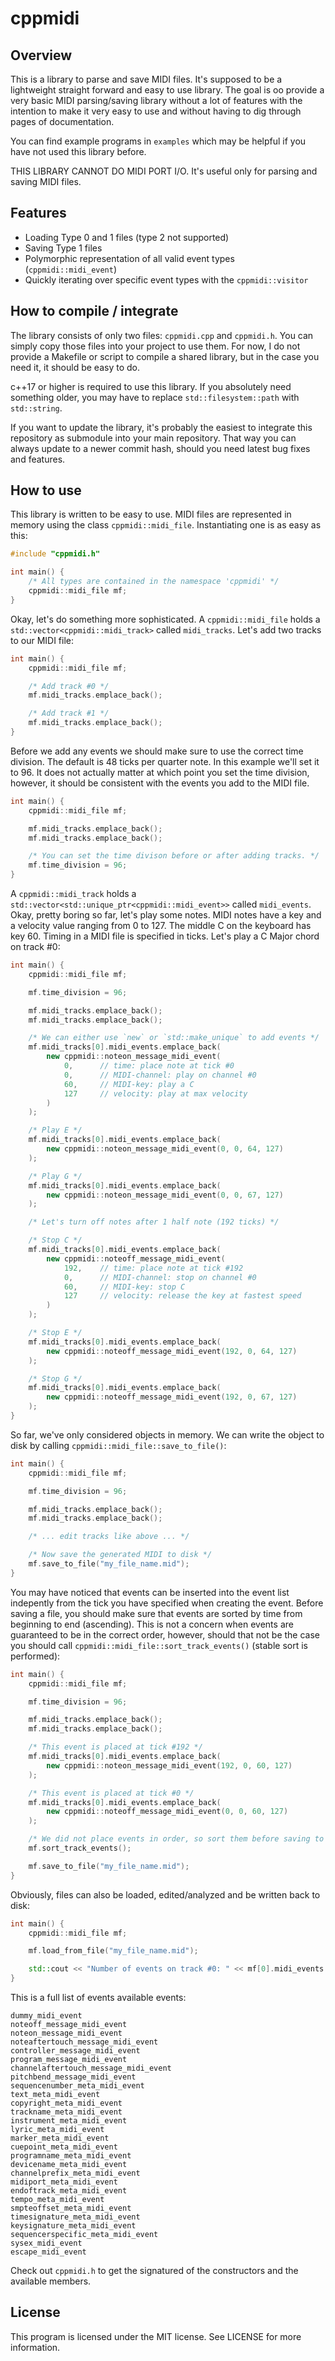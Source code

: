 # cppmidi
## Overview
This is a library to parse and save MIDI files. It's supposed to be a lightweight straight forward and easy to use library.
The goal is oo provide a very basic MIDI parsing/saving library without a lot of features with the intention to make it very easy to use
and without having to dig through pages of documentation.

You can find example programs in `examples` which may be helpful if you have not used this library before.

THIS LIBRARY CANNOT DO MIDI PORT I/O. It's useful only for parsing and saving MIDI files.

## Features

- Loading Type 0 and 1 files (type 2 not supported)
- Saving Type 1 files
- Polymorphic representation of all valid event types (`cppmidi::midi_event`)
- Quickly iterating over specific event types with the `cppmidi::visitor`

## How to compile / integrate

The library consists of only two files: `cppmidi.cpp` and `cppmidi.h`. You can simply copy those files into your project to use them.
For now, I do not provide a Makefile or script to compile a shared library, but in the case you need it, it should be easy to do.

c++17 or higher is required to use this library. If you absolutely need something older, you may have to replace `std::filesystem::path` with `std::string`.

If you want to update the library, it's probably the easiest to integrate this repository as submodule into your main repository.
That way you can always update to a newer commit hash, should you need latest bug fixes and features.

## How to use

This library is written to be easy to use. MIDI files are represented in memory using the class `cppmidi::midi_file`.
Instantiating one is as easy as this:

```cpp
#include "cppmidi.h"

int main() {
    /* All types are contained in the namespace 'cppmidi' */
    cppmidi::midi_file mf;
}
```

Okay, let's do something more sophisticated. A `cppmidi::midi_file` holds a `std::vector<cppmidi::midi_track>` called `midi_tracks`.
Let's add two tracks to our MIDI file:

```cpp
int main() {
    cppmidi::midi_file mf;

    /* Add track #0 */
    mf.midi_tracks.emplace_back();

    /* Add track #1 */
    mf.midi_tracks.emplace_back();
}
```

Before we add any events we should make sure to use the correct time division. The default is 48 ticks per quarter note.
In this example we'll set it to 96. It does not actually matter at which point you set the time division, however, it should
be consistent with the events you add to the MIDI file.

```cpp
int main() {
    cppmidi::midi_file mf;

    mf.midi_tracks.emplace_back();
    mf.midi_tracks.emplace_back();

    /* You can set the time divison before or after adding tracks. */
    mf.time_division = 96;
}
```

A `cppmidi::midi_track` holds a `std::vector<std::unique_ptr<cppmidi::midi_event>>` called `midi_events`.
Okay, pretty boring so far, let's play some notes. MIDI notes have a key and a velocity value ranging from 0 to 127.
The middle C on the keyboard has key 60. Timing in a MIDI file is specified in ticks. Let's play a C Major chord on track #0:

```cpp
int main() {
    cppmidi::midi_file mf;

    mf.time_division = 96;

    mf.midi_tracks.emplace_back();
    mf.midi_tracks.emplace_back();

    /* We can either use `new` or `std::make_unique` to add events */
    mf.midi_tracks[0].midi_events.emplace_back(
        new cppmidi::noteon_message_midi_event(
            0,      // time: place note at tick #0
            0,      // MIDI-channel: play on channel #0
            60,     // MIDI-key: play a C
            127     // velocity: play at max velocity
        )
    );

    /* Play E */
    mf.midi_tracks[0].midi_events.emplace_back(
        new cppmidi::noteon_message_midi_event(0, 0, 64, 127)
    );

    /* Play G */
    mf.midi_tracks[0].midi_events.emplace_back(
        new cppmidi::noteon_message_midi_event(0, 0, 67, 127)
    );

    /* Let's turn off notes after 1 half note (192 ticks) */

    /* Stop C */
    mf.midi_tracks[0].midi_events.emplace_back(
        new cppmidi::noteoff_message_midi_event(
            192,    // time: place note at tick #192
            0,      // MIDI-channel: stop on channel #0
            60,     // MIDI-key: stop C
            127     // velocity: release the key at fastest speed
        )
    );

    /* Stop E */
    mf.midi_tracks[0].midi_events.emplace_back(
        new cppmidi::noteoff_message_midi_event(192, 0, 64, 127)
    );

    /* Stop G */
    mf.midi_tracks[0].midi_events.emplace_back(
        new cppmidi::noteoff_message_midi_event(192, 0, 67, 127)
    );
}
```

So far, we've only considered objects in memory. We can write the object to disk by calling `cppmidi::midi_file::save_to_file()`:

```cpp
int main() {
    cppmidi::midi_file mf;

    mf.time_division = 96;

    mf.midi_tracks.emplace_back();
    mf.midi_tracks.emplace_back();

    /* ... edit tracks like above ... */

    /* Now save the generated MIDI to disk */
    mf.save_to_file("my_file_name.mid");
}
```

You may have noticed that events can be inserted into the event list indepently from the tick you have specified when creating the event.
Before saving a file, you should make sure that events are sorted by time from beginning to end (ascending).
This is not a concern when events are guaranteed to be in the correct order, however, should that not be the case you should call
`cppmidi::midi_file::sort_track_events()` (stable sort is performed):

```cpp
int main() {
    cppmidi::midi_file mf;

    mf.time_division = 96;

    mf.midi_tracks.emplace_back();
    mf.midi_tracks.emplace_back();

    /* This event is placed at tick #192 */
    mf.midi_tracks[0].midi_events.emplace_back(
        new cppmidi::noteon_message_midi_event(192, 0, 60, 127)
    );

    /* This event is placed at tick #0 */
    mf.midi_tracks[0].midi_events.emplace_back(
        new cppmidi::noteoff_message_midi_event(0, 0, 60, 127)
    );

    /* We did not place events in order, so sort them before saving to disk */
    mf.sort_track_events();

    mf.save_to_file("my_file_name.mid");
}
```

Obviously, files can also be loaded, edited/analyzed and be written back to disk:

```cpp
int main() {
    cppmidi::midi_file mf;

    mf.load_from_file("my_file_name.mid");

    std::cout << "Number of events on track #0: " << mf[0].midi_events.size() << std::endl;
}
```

This is a full list of events available events:

```
dummy_midi_event
noteoff_message_midi_event
noteon_message_midi_event
noteaftertouch_message_midi_event
controller_message_midi_event
program_message_midi_event
channelaftertouch_message_midi_event
pitchbend_message_midi_event
sequencenumber_meta_midi_event
text_meta_midi_event
copyright_meta_midi_event
trackname_meta_midi_event
instrument_meta_midi_event
lyric_meta_midi_event
marker_meta_midi_event
cuepoint_meta_midi_event
programname_meta_midi_event
devicename_meta_midi_event
channelprefix_meta_midi_event
midiport_meta_midi_event
endoftrack_meta_midi_event
tempo_meta_midi_event
smpteoffset_meta_midi_event
timesignature_meta_midi_event
keysignature_meta_midi_event
sequencerspecific_meta_midi_event
sysex_midi_event
escape_midi_event
```

Check out `cppmidi.h` to get the signatured of the constructors and the available members.

## License

This program is licensed under the MIT license. See LICENSE for more information.

